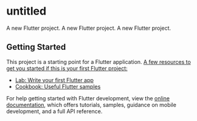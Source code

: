 # untitled

A new Flutter project.
A new Flutter project.
A new Flutter project.
## Getting Started

This project is a starting point for a Flutter application.
<a href="https://drive.google.com/file/d/1RSa1Vymm9KjF8wDVQJ5i6_4cv0sgWxqR/view?usp=share_link">
A few resources to get you started if this is your first Flutter project:

- [Lab: Write your first Flutter app](https://docs.flutter.dev/get-started/codelab)
- [Cookbook: Useful Flutter samples](https://docs.flutter.dev/cookbook)

For help getting started with Flutter development, view the
[online documentation](https://docs.flutter.dev/), which offers tutorials,
samples, guidance on mobile development, and a full API reference.

